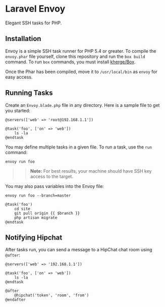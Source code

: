 # Laravel Envoy

Elegant SSH tasks for PHP.

## Installation

Envoy is a simple SSH task runner for PHP 5.4 or greater. To compile the `envoy.phar` file yourself, clone this repository and run the `box build` command. To run `box` commands, you must install [kherge/Box](https://github.com/kherge/Box).

Once the Phar has been compiled, move it to `/usr/local/bin` as `envoy` for easy access.

## Running Tasks

Create an `Envoy.blade.php` file in any directory. Here is a sample file to get you started:

```
@servers(['web' => 'root@192.168.1.1'])

@task('foo', ['on' => 'web'])
	ls -la
@endtask
```

You may define multiple tasks in a given file. To run a task, use the `run` command:

	envoy run foo

>> **Note:** For best results, your machine should have SSH key access to the target.

You may also pass variables into the Envoy file:

	envoy run foo --branch=master

```
@task('foo')
	cd site
	git pull origin {{ $branch }}
	php artisan migrate
@endtask
```

## Notifying Hipchat

After tasks run, you can send a message to a HipChat chat room using `@after`:

```
@servers(['web' => '192.168.1.1'])

@task('foo', ['on' => 'web'])
	ls -la
@endtask

@after
	@hipchat('token', 'room', 'from')
@endafter
```